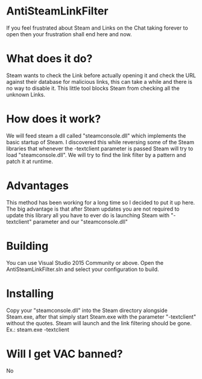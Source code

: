 # AntiSteamLinkFilter
If you feel frustrated about Steam and Links on the Chat taking forever to open then your frustration shall end here and now.

# What does it do?
Steam wants to check the Link before actually opening it and check the URL against their database for malicious links, this can take a while and there is no way to disable it. This little tool blocks Steam from checking all the unknown Links.

# How does it work?
We will feed steam a dll called "steamconsole.dll" which implements the basic startup of Steam. I discovered this while reversing some of the Steam libraries that whenever the -textclient parameter is passed Steam will try to load "steamconsole.dll". We will try to find the link filter by a pattern and patch it at runtime.

# Advantages
This method has been working for a long time so I decided to put it up here. The big advantage is that after Steam updates you are not required to update this library all you have to ever do is launching Steam with "-textclient" parameter and our "steamconsole.dll"

# Building
You can use Visual Studio 2015 Community or above. Open the AntiSteamLinkFilter.sln and select your configuration to build.

# Installing
Copy your "steamconsole.dll" into the Steam directory alongside Steam.exe, after that simply start Steam.exe with the parameter "-textclient" without the quotes. Steam will launch and the link filtering should be gone.
Ex.: steam.exe -textclient

# Will I get VAC banned?
No
